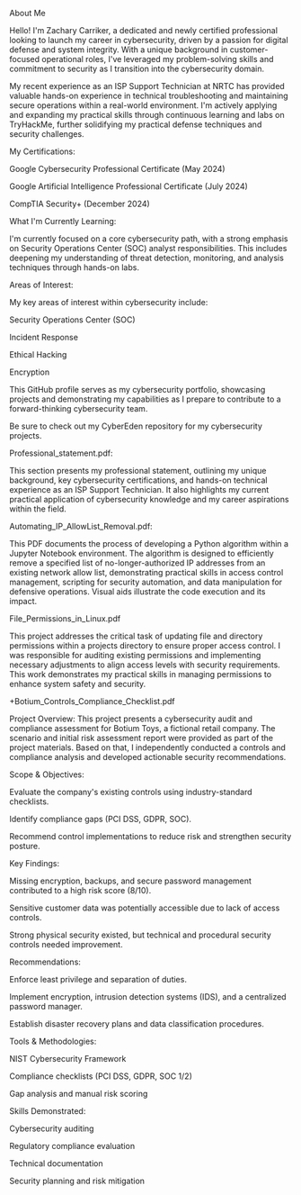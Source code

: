 About Me

Hello! I'm Zachary Carriker, a dedicated and newly certified professional looking to launch my career in cybersecurity, driven by a passion for digital defense and system integrity.
With a unique background in customer-focused operational roles, I've leveraged my problem-solving skills and commitment to security as I transition into the cybersecurity domain. 

My recent experience as an ISP Support Technician at NRTC has provided valuable hands-on experience in technical troubleshooting and maintaining secure operations within a 
real-world environment. I'm actively applying and expanding my practical skills through continuous learning and labs on TryHackMe, further solidifying my practical 
defense techniques and security challenges.

My Certifications:

Google Cybersecurity Professional Certificate (May 2024)

Google Artificial Intelligence Professional Certificate (July 2024)

CompTIA Security+ (December 2024)

What I'm Currently Learning:

I'm currently focused on a core cybersecurity path, with a strong emphasis on Security Operations Center (SOC) analyst responsibilities. 
This includes deepening my understanding of threat detection, monitoring, and analysis techniques through hands-on labs.

Areas of Interest:

My key areas of interest within cybersecurity include:

Security Operations Center (SOC)

Incident Response

Ethical Hacking

Encryption

This GitHub profile serves as my cybersecurity portfolio, showcasing projects and demonstrating my capabilities as I prepare to contribute to a forward-thinking cybersecurity team.



Be sure to check out my CyberEden repository for my cybersecurity projects.



Professional_statement.pdf:

This section presents my professional statement, outlining my unique background, key cybersecurity certifications, and hands-on technical experience as an ISP Support Technician. It also highlights my current practical application of cybersecurity knowledge and my career aspirations within the field.


Automating_IP_AllowList_Removal.pdf:

This PDF documents the process of developing a Python algorithm within a Jupyter Notebook environment. The algorithm is designed to efficiently remove a specified list of no-longer-authorized IP addresses from an existing network allow list, demonstrating practical skills in access control management, scripting for security automation, and data manipulation for defensive operations. Visual aids illustrate the code execution and its impact.


File_Permissions_in_Linux.pdf

This project addresses the critical task of updating file and directory permissions within a projects directory to ensure proper access control. I was responsible for auditing existing permissions and implementing necessary adjustments to align access levels with security requirements. This work demonstrates my practical skills in managing permissions to enhance system safety and security.


+Botium_Controls_Compliance_Checklist.pdf

Project Overview:
This project presents a cybersecurity audit and compliance assessment for Botium Toys, a fictional retail company. The scenario and initial risk assessment report were provided as part of the project materials. Based on that, I independently conducted a controls and compliance analysis and developed actionable security recommendations.

Scope & Objectives:

Evaluate the company's existing controls using industry-standard checklists.

Identify compliance gaps (PCI DSS, GDPR, SOC).

Recommend control implementations to reduce risk and strengthen security posture.

Key Findings:

Missing encryption, backups, and secure password management contributed to a high risk score (8/10).

Sensitive customer data was potentially accessible due to lack of access controls.

Strong physical security existed, but technical and procedural security controls needed improvement.

Recommendations:

Enforce least privilege and separation of duties.

Implement encryption, intrusion detection systems (IDS), and a centralized password manager.

Establish disaster recovery plans and data classification procedures.

Tools & Methodologies:

NIST Cybersecurity Framework

Compliance checklists (PCI DSS, GDPR, SOC 1/2)

Gap analysis and manual risk scoring

Skills Demonstrated:

Cybersecurity auditing

Regulatory compliance evaluation

Technical documentation

Security planning and risk mitigation
